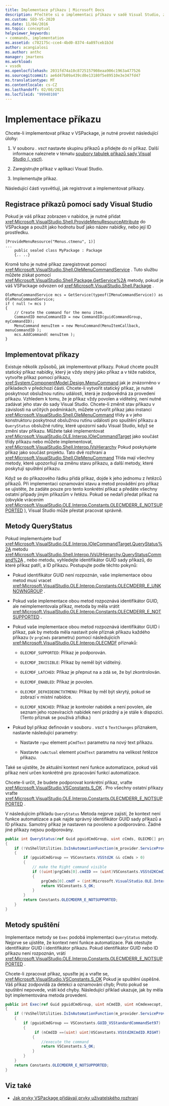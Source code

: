```yaml
---
title: Implementace příkazu | Microsoft Docs
description: Přečtěte si o implementaci příkazu v sadě Visual Studio, způsobu nastavení skupiny příkazů ve VSPackage, přidání příkazu do něj, registraci příkazu a jeho implementaci.
ms.custom: SEO-VS-2020
ms.date: 11/04/2016
ms.topic: conceptual
helpviewer_keywords:
- commands, implementation
ms.assetid: c782175c-cce4-4bd0-8374-4a897ceb1b3d
author: acangialosi
ms.author: anthc
manager: jmartens
ms.workload:
- vssdk
ms.openlocfilehash: 2031fd74a10c8725157908eaa906c1963a477526
ms.sourcegitcommit: ae6d47b09a439cd0e13180f5e89510e3e347fd47
ms.translationtype: MT
ms.contentlocale: cs-CZ
ms.lasthandoff: 02/08/2021
ms.locfileid: "99940108"
---
```

# <a name="command-implementation"></a>Implementace příkazu
Chcete-li implementovat příkaz v VSPackage, je nutné provést následující úlohy:

1. V souboru *. vsct* nastavte skupinu příkazů a přidejte do ní příkaz. Další informace naleznete v tématu [soubory tabulek příkazů sady Visual Studio (. vsct)](../../extensibility/internals/visual-studio-command-table-dot-vsct-files.md).

2. Zaregistrujte příkaz v aplikaci Visual Studio.

3. Implementujte příkaz.

Následující části vysvětlují, jak registrovat a implementovat příkazy.

## <a name="register-commands-with-visual-studio"></a>Registrace příkazů pomocí sady Visual Studio
 Pokud je váš příkaz zobrazen v nabídce, je nutné přidat <xref:Microsoft.VisualStudio.Shell.ProvideMenuResourceAttribute> do VSPackage a použít jako hodnotu buď jako název nabídky, nebo její ID prostředku.

```
[ProvideMenuResource("Menus.ctmenu", 1)]
...
    public sealed class MyPackage : Package
    {.. ..}

```

 Kromě toho je nutné příkaz zaregistrovat pomocí <xref:Microsoft.VisualStudio.Shell.OleMenuCommandService> . Tuto službu můžete získat pomocí <xref:Microsoft.VisualStudio.Shell.Package.GetService%2A> metody, pokud je váš VSPackage odvozen od <xref:Microsoft.VisualStudio.Shell.Package> .

```
OleMenuCommandService mcs = GetService(typeof(IMenuCommandService)) as OleMenuCommandService;
if ( null != mcs )
{
    // Create the command for the menu item.
    CommandID menuCommandID = new CommandID(guidCommandGroup, myCommandID);
    MenuCommand menuItem = new MenuCommand(MenuItemCallback, menuCommandID );
    mcs.AddCommand( menuItem );
}

```

## <a name="implement-commands"></a>Implementovat příkazy
 Existuje několik způsobů, jak implementovat příkazy. Pokud chcete použít statický příkaz nabídky, který je vždy stejný jako příkaz a v téže nabídce, vytvořte příkaz pomocí příkazu, <xref:System.ComponentModel.Design.MenuCommand> jak je znázorněno v příkladech v předchozí části. Chcete-li vytvořit statický příkaz, je nutné poskytnout obslužnou rutinu události, která je zodpovědná za provedení příkazu. Vzhledem k tomu, že je příkaz vždy povolen a viditelný, není nutné zadávat jeho stav do sady Visual Studio. Chcete-li změnit stav příkazu v závislosti na určitých podmínkách, můžete vytvořit příkaz jako instanci <xref:Microsoft.VisualStudio.Shell.OleMenuCommand> třídy a v jeho konstruktoru poskytnout obslužnou rutinu události pro spuštění příkazu a `QueryStatus` obslužné rutiny, které upozorní sadu Visual Studio, když se změní stav příkazu. Můžete také implementovat <xref:Microsoft.VisualStudio.OLE.Interop.IOleCommandTarget> jako součást třídy příkazu nebo můžete implementovat, <xref:Microsoft.VisualStudio.Shell.Interop.IVsHierarchy> Pokud poskytujete příkaz jako součást projektu. Tato dvě rozhraní a <xref:Microsoft.VisualStudio.Shell.OleMenuCommand> Třída mají všechny metody, které upozorňují na změnu stavu příkazu, a další metody, které poskytují spuštění příkazu.

 Když se do příkazového řádku přidá příkaz, dojde k jeho jednomu z řetězců příkazů. Při implementaci oznamování stavu a metod provádění pro příkaz se ujistěte, že zadáte pouze pro tento konkrétní příkaz a předáte všechny ostatní případy jiným příkazům v řetězu. Pokud se nedaří předat příkaz na (obvykle vrácením <xref:Microsoft.VisualStudio.OLE.Interop.Constants.OLECMDERR_E_NOTSUPPORTED> ), Visual Studio může přestat pracovat správně.

## <a name="querystatus-methods"></a>Metody QueryStatus
 Pokud implementujete buď <xref:Microsoft.VisualStudio.OLE.Interop.IOleCommandTarget.QueryStatus%2A> metodu <xref:Microsoft.VisualStudio.Shell.Interop.IVsUIHierarchy.QueryStatusCommand%2A> , nebo metodu, vyhledejte identifikátor GUID sady příkazů, do které příkaz patří, a ID příkazu. Postupujte podle těchto pokynů:

- Pokud identifikátor GUID není rozpoznán, vaše implementace obou metod musí vracet <xref:Microsoft.VisualStudio.OLE.Interop.Constants.OLECMDERR_E_UNKNOWNGROUP> .

- Pokud vaše implementace obou metod rozpoznává identifikátor GUID, ale neimplementovala příkaz, metoda by měla vrátit <xref:Microsoft.VisualStudio.OLE.Interop.Constants.OLECMDERR_E_NOTSUPPORTED> .

- Pokud vaše implementace obou metod rozpoznává identifikátor GUID i příkaz, pak by metoda měla nastavit pole příznak příkazu každého příkazu (v `prgCmds` parametru) pomocí následujících <xref:Microsoft.VisualStudio.OLE.Interop.OLECMDF> příznaků:

  - `OLECMDF_SUPPORTED`: Příkaz je podporován.

  - `OLECMDF_INVISIBLE`: Příkaz by neměl být viditelný.

  - `OLECMDF_LATCHED`: Příkaz je přepnut na a zdá se, že byl zkontrolován.

  - `OLECMDF_ENABLED`: Příkaz je povolen.

  - `OLECMDF_DEFHIDEONCTXTMENU`: Příkaz by měl být skrytý, pokud se zobrazí v místní nabídce.

  - `OLECMDF_NINCHED`: Příkaz je kontroler nabídek a není povolen, ale seznam jeho rozevíracích nabídek není prázdný a je stále k dispozici. (Tento příznak se používá zřídka.)

- Pokud byl příkaz definován v souboru *. vsct* s `TextChanges` příznakem, nastavte následující parametry:

  - Nastavte `rgwz` element `pCmdText` parametru na nový text příkazu.

  - Nastavte `cwActual` element `pCmdText` parametru na velikost řetězce příkazu.

Také se ujistěte, že aktuální kontext není funkce automatizace, pokud váš příkaz není určen konkrétně pro zpracování funkcí automatizace.

Chcete-li určit, že budete podporovat konkrétní příkaz, vraťte <xref:Microsoft.VisualStudio.VSConstants.S_OK> . Pro všechny ostatní příkazy vraťte <xref:Microsoft.VisualStudio.OLE.Interop.Constants.OLECMDERR_E_NOTSUPPORTED> .

V následujícím příkladu `QueryStatus` Metoda nejprve zajistí, že kontext není funkce automatizace a pak najde správný identifikátor GUID sady příkazů a ID příkazu. Samotný příkaz je nastaven na povoleno a podporováno. Žádné jiné příkazy nejsou podporovány.

```csharp
public int QueryStatus(ref Guid pguidCmdGroup, uint cCmds, OLECMD[] prgCmds, IntPtr pCmdText)
{
    if (!VsShellUtilities.IsInAutomationFunction(m_provider.ServiceProvider))
    {
        if (pguidCmdGroup == VSConstants.VSStd2K && cCmds > 0)
        {
            // make the Right command visible
            if ((uint)prgCmds[0].cmdID == (uint)VSConstants.VSStd2KCmdID.RIGHT)
            {
                prgCmds[0].cmdf = (int)Microsoft.VisualStudio.OLE.Interop.Constants.MSOCMDF_ENABLED | (int)Microsoft.VisualStudio.OLE.Interop.Constants.MSOCMDF_SUPPORTED;
                return VSConstants.S_OK;
            }
        }
        return Constants.OLECMDERR_E_NOTSUPPORTED;
    }
}
```

## <a name="execution-methods"></a>Metody spuštění
 Implementace metody se `Exec` podobá implementaci `QueryStatus` metody. Nejprve se ujistěte, že kontext není funkce automatizace. Pak otestujte identifikátor GUID i identifikátor příkazu. Pokud identifikátor GUID nebo ID příkazu není rozpoznán, vrátí <xref:Microsoft.VisualStudio.OLE.Interop.Constants.OLECMDERR_E_NOTSUPPORTED> .

 Chcete-li zpracovat příkaz, spusťte jej a vraťte se, <xref:Microsoft.VisualStudio.VSConstants.S_OK> Pokud je spuštění úspěšné. Váš příkaz zodpovídá za detekci a oznamování chyb; Proto pokud se spuštění nepovede, vrátí kód chyby. Následující příklad ukazuje, jak by měla být implementována metoda provedení.

```csharp
public int Exec(ref Guid pguidCmdGroup, uint nCmdID, uint nCmdexecopt, IntPtr pvaIn, IntPtr pvaOut)
{
    if (!VsShellUtilities.IsInAutomationFunction(m_provider.ServiceProvider))
    {
        if (pguidCmdGroup == VSConstants.GUID_VSStandardCommandSet97)
        {
             if (nCmdID ==(uint) uint)VSConstants.VSStd2KCmdID.RIGHT)
            {
                //execute the command
                return VSConstants.S_OK;
            }
        }
    }
    return Constants.OLECMDERR_E_NOTSUPPORTED;
}
```

## <a name="see-also"></a>Viz také

- [Jak prvky VSPackage přidávají prvky uživatelského rozhraní](../../extensibility/internals/how-vspackages-add-user-interface-elements.md)

